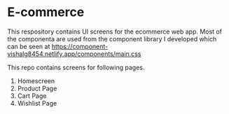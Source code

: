# E-commerce
This respository contains UI screens for the ecommerce web app. Most of the componenta are used from the component library I developed which can be seen at https://component-vishalg8454.netlify.app/components/main.css

This repo contains screens for following pages.
1. Homescreen
2. Product Page
3. Cart Page
4. Wishlist Page